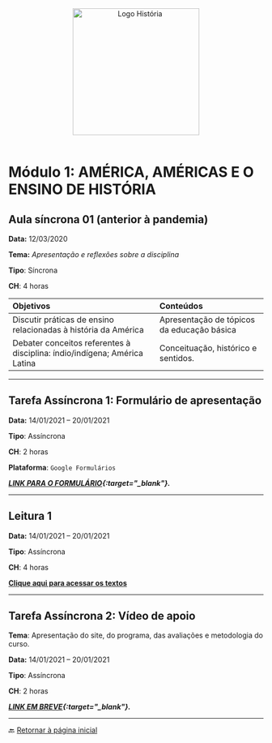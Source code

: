 <div align="center"><img src="imagens/../../imagens/LOGO-HISTÓRIA-BA-novo.png" width= "250" alt="Logo História" title="Logotipo do Curso de História, BA, UNILAB"/></div>

<br>

# Módulo 1: AMÉRICA, AMÉRICAS E O ENSINO DE HISTÓRIA

## Aula síncrona 01 (anterior à pandemia)

**Data:** 12/03/2020

**Tema:** _Apresentação e reflexões sobre a disciplina_

**Tipo**: Síncrona

**CH**: 4 horas

| Objetivos           | Conteúdos         |
|:--------------------|:------------------|
| Discutir práticas de ensino relacionadas à história da América | Apresentação de tópicos da educação básica |
|Debater conceitos referentes à disciplina: índio/indígena; América Latina | Conceituação, histórico e sentidos.

***

## Tarefa Assíncrona 1: Formulário de apresentação

**Data:** 14/01/2021 – 20/01/2021

**Tipo**: Assíncrona

**CH**: 2 horas

**Plataforma**: `Google Formulários`

***[LINK PARA O FORMULÁRIO](https://tinyurl.com/y5ocy7a9){:target="_blank"}.***

***

## Leitura 1

**Data:** 14/01/2021 – 20/01/2021

**Tipo**: Assíncrona

**CH**: 4 horas

**[Clique aqui para acessar os textos](biblio1.md)**

***

## Tarefa Assíncrona 2: Vídeo de apoio

**Tema**: Apresentação do site, do programa, das avaliações e metodologia do curso.

**Data:** 14/01/2021 – 20/01/2021

**Tipo**: Assíncrona

**CH**: 2 horas

***[LINK EM BREVE](){:target="_blank"}.***

***

🔙️ [Retornar à página inicial](http://ericbrasil.github.io/cclhm0057_ihl)